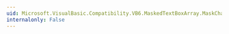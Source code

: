 ```yaml
---
uid: Microsoft.VisualBasic.Compatibility.VB6.MaskedTextBoxArray.MaskChanged
internalonly: False
---
```

